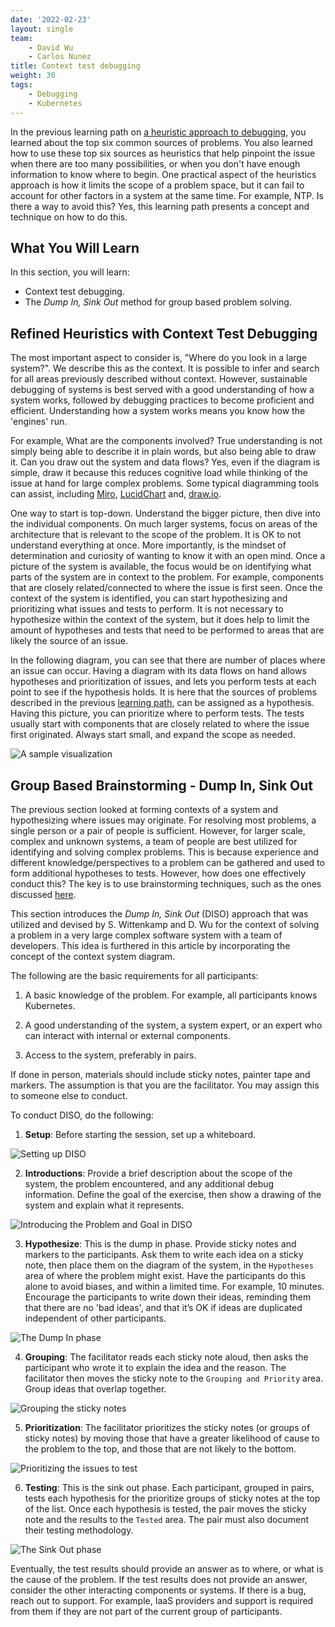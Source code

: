 ```yaml
---
date: '2022-02-23'
layout: single
team:
    - David Wu
    - Carlos Nunez
title: Context test debugging
weight: 30
tags:
    - Debugging
    - Kubernetes
---
```


In the previous learning path on [a heuristic approach to
debugging](../a-heuristic-approach-to-debugging), you learned about
the top six common sources of problems. You also learned how to use
these top six sources as heuristics that help pinpoint the issue when there are
too many possibilities, or when you don't have enough information to know where to begin.
One practical aspect of the heuristics approach is how it limits the scope of
a problem space, but it can fail to account for other factors in a system at the same
time. For example, NTP. Is there a way to avoid this? Yes, this learning path presents a concept and
technique on how to do this.

## What You Will Learn

In this section, you will learn:

-   Context test debugging.
-   The _Dump In, Sink Out_ method for group based problem solving.

## Refined Heuristics with Context Test Debugging

The most important aspect to consider is, "Where do you look in a large system?".
We describe this as the context. It is possible to infer and search for all areas previously described
without context. However, sustainable debugging of systems is best served with a good
understanding of how a system works, followed by debugging practices to become
proficient and efficient. Understanding how a system works means you know
how the 'engines' run.

For example, What are the components involved? True understanding
is not simply being able to describe it in plain words, but also being able
to draw it. Can you draw out the system and data flows? Yes, even if the diagram is simple, draw
it because this reduces cognitive load while thinking of the issue at hand for
large complex problems. Some typical diagramming tools can assist, including
[Miro](https://miro.com), [LucidChart](https://www.lucidchart.com) and,
[draw.io](https://app.diagrams.net).

One way to start is top-down. Understand the bigger picture, then dive
into the individual components. On much larger systems, focus on areas of the
architecture that is relevant to the scope of the problem. It is OK to not
understand everything at once. More importantly, is the mindset of determination
and curiosity of wanting to know it with an open mind. Once a picture of the
system is available, the focus would be on identifying what parts of the system
are in context to the problem. For example, components that are closely
related/connected to where the issue is first seen. Once the context of the
system is identified, you can start hypothesizing and prioritizing what issues
and tests to perform. It is not necessary to hypothesize within the context of
the system, but it does help to limit the amount of hypotheses and tests that
need to be performed to areas that are likely the source of an issue.

In the following diagram, you can see that there are number of places where
an issue can occur. Having a diagram with its data flows on hand allows
hypotheses and prioritization of issues, and lets you perform tests at each
point to see if the hypothesis holds. It is here that the sources of problems
described in the previous [learning path](../a-heuristic-approach-to-debugging),
can be assigned as a hypothesis. Having this picture, you can
prioritize where to perform tests. The tests usually start with components that are
closely related to where the issue first originated. Always start small, and expand
the scope as needed.

![A sample visualization](/learningpaths/effective-efficient-kubernetes-debugging/images/debugging-kubernetes-visualization.png)

## Group Based Brainstorming - Dump In, Sink Out

The previous section looked at forming contexts of a system and hypothesizing where
issues may originate. For resolving most problems, a single person or
a pair of people is sufficient. However, for larger scale, complex
and unknown systems, a team of people are best utilized for identifying and solving complex
problems. This is because experience and different knowledge/perspectives to a
problem can be gathered and used to form additional hypotheses to tests.
However, how does one effectively conduct this? The key is to use
brainstorming techniques, such as the ones discussed
[here](https://www.mindtools.com/brainstm.html).

This section introduces the _Dump In, Sink Out_ (DISO) approach that was utilized
and devised by S. Wittenkamp and D. Wu for the context of solving a problem in a
very large complex software system with a team of developers. This idea is furthered in this
article by incorporating the concept of the context system diagram.

The following are the basic requirements for all participants:

1. A basic knowledge of the problem. For example, all participants knows
   Kubernetes.

2. A good understanding of the system, a system expert, or an expert who can
   interact with internal or external components.

3. Access to the system, preferably in pairs.

If done in person, materials should include sticky notes, painter tape and
markers. The assumption is that you are the facilitator. You may assign this
to someone else to conduct.

To conduct DISO, do the following:

1. **Setup**: Before starting the session, set up a whiteboard.

![Setting up DISO](/learningpaths/effective-efficient-kubernetes-debugging/images/debugging-kubernetes-dands-setup.png#center)

2. **Introductions**: Provide a brief description about the scope of
   the system, the problem encountered, and any additional
   debug information. Define the goal of the exercise, then show a drawing of
   the system and explain what it represents.

![Introducing the Problem and Goal in DISO](/learningpaths/effective-efficient-kubernetes-debugging/images/debugging-kubernetes-dands-introduction.png#center)

3. **Hypothesize**: This is the dump in phase. Provide sticky notes and markers
   to the participants. Ask them to write each idea on a
   sticky note, then place them on the diagram of the system, in the
   `Hypotheses` area of where the problem might exist. Have the participants do
   this alone to avoid biases, and within a limited time. For example, 10 minutes.
   Encourage the participants to write down their ideas, reminding them that there
   are no 'bad ideas', and that it’s OK if ideas are duplicated independent of other participants.

![The Dump In phase](/learningpaths/effective-efficient-kubernetes-debugging/images/debugging-kubernetes-dands-hypothesis.png#center)

4. **Grouping**: The facilitator reads each sticky note aloud, then asks the
   participant who wrote it to explain the idea and the reason. The facilitator
   then moves the sticky note to the `Grouping and Priority` area. Group ideas that overlap
   together.

![Grouping the sticky notes](/learningpaths/effective-efficient-kubernetes-debugging/images/debugging-kubernetes-dands-group.png#center)

5. **Prioritization**: The facilitator prioritizes the sticky
   notes (or groups of sticky notes) by moving those that have a greater likelihood
   of cause to the problem to the top, and those that are not likely to the bottom.

![Prioritizing the issues to test](/learningpaths/effective-efficient-kubernetes-debugging/images/debugging-kubernetes-dands-prioritize.png#center)

6. **Testing**: This is the sink out phase. Each participant, grouped in
   pairs, tests each hypothesis for the prioritize groups of sticky notes at the top of
   the list. Once each hypothesis is tested, the pair moves the sticky note and the results
   to the `Tested` area. The pair must also document their testing methodology.

![The Sink Out phase](/learningpaths/effective-efficient-kubernetes-debugging/images/debugging-kubernetes-dands-testing.png#center)

Eventually, the test results should provide an answer as to where, or what is the
cause of the problem. If the test results does not provide an answer, consider the other
interacting components or systems. If there is a bug, reach out to support.
For example, IaaS providers and support is required from them if they
are not part of the current group of participants.
